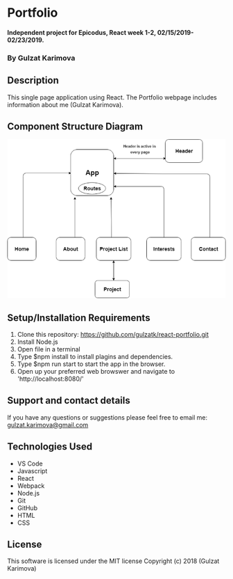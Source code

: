 # Portfolio

#### Independent project for Epicodus, React  week 1-2, 02/15/2019-02/23/2019.

### By Gulzat Karimova

## Description

This single page application using React. The Portfolio webpage includes information about me (Gulzat Karimova). 
 
 ## Component Structure Diagram 

 ![structure](structure.png)

## Setup/Installation Requirements

1. Clone this repository: https://github.com/gulzatk/react-portfolio.git
3. Install Node.js
2. Open file in a terminal
3. Type $npm install to install plagins and dependencies.
4. Type $npm run start to start the app in the browser.
5. Open up your preferred web browswer and navigate to 'http://localhost:8080/'

## Support and contact details

If you have any questions or suggestions please feel free to email me: gulzat.karimova@gmail.com

## Technologies Used
* VS Code
* Javascript
* React
* Webpack
* Node.js
* Git
* GitHub
* HTML
* CSS

## License
This software is licensed under the MIT license
Copyright (c) 2018 (Gulzat Karimova)
